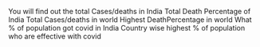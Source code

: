 You will find out the total Cases/deaths in India
Total Death Percentage of India
Total Cases/deaths in world
Highest DeathPercentage in world
What % of population got covid in India
Country wise highest % of population who are effective with covid
